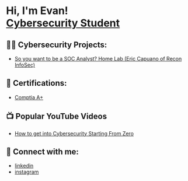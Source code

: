 <h1>Hi, I'm Evan! <br/><a href="https://www.linkedin.com/in/evanwessman/">Cybersecurity Student</a></h1>

<h2>👨‍💻 Cybersecurity Projects:</h2>

  - [So you want to be a SOC Analyst? Home Lab (Eric Capuano of Recon InfoSec)](https://github.com/evanwessman/SOC-Lab)

<h2>📄 Certifications:</h2>

- [Comptia A+](https://www.comptia.org/certifications/a)


<h2>📺 Popular YouTube Videos</h2>

- [How to get into Cybersecurity Starting From Zero](https://www.youtube.com/watch?v=a83ASGn_V_s)

<h2> 🤳 Connect with me:</h2>

- [linkedin](https://linkedin.com/in/evanwessman)
- [instagram](https://www.instagram.com/mayoibushi/)

<!--
**joshmadakor1/joshmadakor1** is a ✨ _special_ ✨ repository because its `README.md` (this file) appears on your GitHub profile.

Here are some ideas to get you started:

- 🔭 I’m currently working on ...
- 🌱 I’m currently learning ...
- 👯 I’m looking to collaborate on ...
- 🤔 I’m looking for help with ...
- 💬 Ask me about ...
- 📫 How to reach me: ...
- 😄 Pronouns: ...
- ⚡ Fun fact: ...
-->
